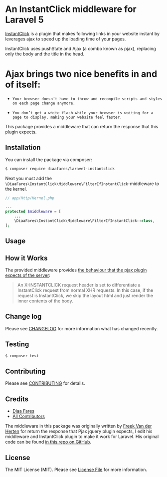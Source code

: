 # An InstantClick middleware for Laravel 5

[InstantClick](https://github.com/dieulot/instantclick) is a plugin that makes following links in your website instant by leverages ajax to speed up the loading time of your pages. 

InstantClick uses pushState and Ajax (a combo known as pjax), replacing only the body and the title in the head.

# Ajax brings two nice benefits in and of itself:
-     Your browser doesn’t have to throw and recompile scripts and styles on each page change anymore.
-     You don’t get a white flash while your browser is waiting for a page to display, making your website feel faster. 

This package provides a middleware that can return the response that this plugin expects.


## Installation

You can install the package via composer:
``` bash
$ composer require diaafares/laravel-instantclick
```

Next you must add the `\DiaaFares\InstantClick\Middleware\FilterIfInstantClick`-middleware to the kernel.
```php
// app/Http/Kernel.php

...
protected $middleware = [
    ...
    \DiaaFares\InstantClick\Middleware\FilterIfInstantClick::class,
];
```

## Usage



## How it Works

The provided middleware provides [the behaviour that the pjax plugin expects of the server](https://github.com/defunkt/jquery-pjax#server-side):

> An X-INSTANTCLICK request header is set to differentiate a InstantClick request from normal XHR requests. 
> In this case, if the request is InstantClick, we skip the layout html and just render the inner
> contents of the body.

## Change log

Please see [CHANGELOG](CHANGELOG.md) for more information what has changed recently.

## Testing

``` bash
$ composer test
```

## Contributing

Please see [CONTRIBUTING](CONTRIBUTING.md) for details.

## Credits

- [Diaa Fares](https://github.com/DiaaFares)
- [All Contributors](../../contributors)

The middleware in this package was originally written by [Freek Van der Herten](https://github.com/freekmurze) for return the response that Pjax jquery plugin expects, I edit his middleware and InstantClick plugin to make it work for Laravel. 
His original code can be found [in this repo on GitHub](https://github.com/spatie/laravel-pjax).


## License

The MIT License (MIT). Please see [License File](LICENSE.md) for more information.
